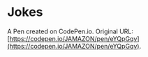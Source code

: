 # Jokes

A Pen created on CodePen.io. Original URL: [https://codepen.io/JAMAZON/pen/eYQpGqv](https://codepen.io/JAMAZON/pen/eYQpGqv).

